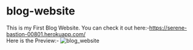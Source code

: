 # blog-website
This is my First Blog Website. You can check it out here:-https://serene-bastion-00801.herokuapp.com/
<br>
Here is the Preview:-
![blog_website](https://user-images.githubusercontent.com/67111661/192081615-61f75450-679c-4c0f-8058-8946e0e6c5f2.png)
